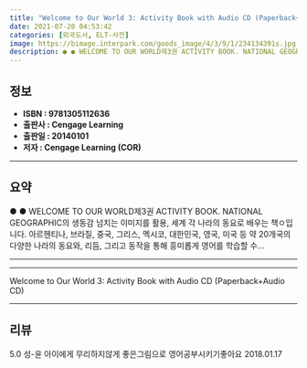 ```yaml
---
title: "Welcome to Our World 3: Activity Book with Audio CD (Paperback+Audio CD)"
date: 2021-07-20 04:53:42
categories: [외국도서, ELT-사전]
image: https://bimage.interpark.com/goods_image/4/3/9/1/234134391s.jpg
description: ● ● WELCOME TO OUR WORLD제3권 ACTIVITY BOOK. NATIONAL GEOGRAPHIC의 생동감 넘치는 이미지를 활용, 세계 각 나라의 동요로 배우는 책ㅇ입니다. 아르헨티나, 브라질, 중국, 그리스, 멕시코, 대한민국, 영국, 미국 등 약 20개국의 다양한
---
```


## **정보**

- **ISBN : 9781305112636**
- **출판사 : Cengage Learning**
- **출판일 : 20140101**
- **저자 : Cengage Learning (COR)**

------



## **요약**

●  ●  WELCOME TO OUR WORLD제3권 ACTIVITY BOOK. NATIONAL GEOGRAPHIC의 생동감 넘치는 이미지를 활용, 세계 각 나라의 동요로 배우는 책ㅇ입니다. 아르헨티나, 브라질, 중국, 그리스, 멕시코, 대한민국, 영국, 미국 등 약 20개국의 다양한 나라의 동요와, 리듬, 그리고 동작을 통해 흥미롭게 영어를 학습할 수... 

------



------


Welcome to Our World 3: Activity Book with Audio CD (Paperback+Audio CD) 

------


## **리뷰** 

5.0 성-윤 아이에게 무리하지않게 좋은그림으로 영어공부시키기좋아요 2018.01.17 <br/>
